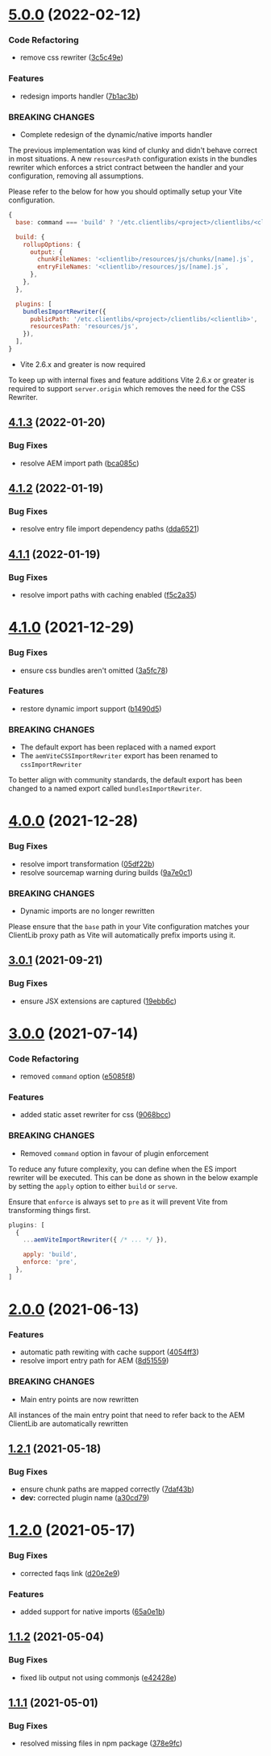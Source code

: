 # [5.0.0](https://github.com/aem-vite/import-rewriter/compare/v4.1.3...v5.0.0) (2022-02-12)


### Code Refactoring

* remove css rewriter ([3c5c49e](https://github.com/aem-vite/import-rewriter/commit/3c5c49e93f29309b5c04f0391602b158d7401d9e))


### Features

* redesign imports handler ([7b1ac3b](https://github.com/aem-vite/import-rewriter/commit/7b1ac3b8438178a67a323f67a618cbcd99809303))


### BREAKING CHANGES

* Complete redesign of the dynamic/native imports handler

The previous implementation was kind of clunky and didn't behave correct in most situations. A new `resourcesPath` configuration exists in the bundles rewriter which enforces a strict contract between the handler and your configuration, removing all assumptions.

Please refer to the below for how you should optimally setup your Vite configuration.

```js
{
  base: command === 'build' ? '/etc.clientlibs/<project>/clientlibs/<clientlib>/' : '/',

  build: {
    rollupOptions: {
      output: {
        chunkFileNames: '<clientlib>/resources/js/chunks/[name].js`,
        entryFileNames: '<clientlib>/resources/js/[name].js`,
      },
    },
  },

  plugins: [
    bundlesImportRewriter({
      publicPath: '/etc.clientlibs/<project>/clientlibs/<clientlib>',
      resourcesPath: 'resources/js',
    }),
  ],
}
```
* Vite 2.6.x and greater is now required

To keep up with internal fixes and feature additions Vite 2.6.x or greater is required to support `server.origin` which removes the need for the CSS Rewriter.

## [4.1.3](https://github.com/aem-vite/import-rewriter/compare/v4.1.2...v4.1.3) (2022-01-20)


### Bug Fixes

* resolve AEM import path ([bca085c](https://github.com/aem-vite/import-rewriter/commit/bca085cc511cc3707a30d1f1a8800b08cfb3bab0))

## [4.1.2](https://github.com/aem-vite/import-rewriter/compare/v4.1.1...v4.1.2) (2022-01-19)


### Bug Fixes

* resolve entry file import dependency paths ([dda6521](https://github.com/aem-vite/import-rewriter/commit/dda652126c91ad9451411c9c492333a801eeb4b9))

## [4.1.1](https://github.com/aem-vite/import-rewriter/compare/v4.1.0...v4.1.1) (2022-01-19)


### Bug Fixes

* resolve import paths with caching enabled ([f5c2a35](https://github.com/aem-vite/import-rewriter/commit/f5c2a357b9f7c0f4d748969caa47eb49f0287944))

# [4.1.0](https://github.com/aem-vite/import-rewriter/compare/v4.0.0...v4.1.0) (2021-12-29)


### Bug Fixes

* ensure css bundles aren't omitted ([3a5fc78](https://github.com/aem-vite/import-rewriter/commit/3a5fc78d4f6544a5fc5cdfe7414e0b4cf33b276e))


### Features

* restore dynamic import support ([b1490d5](https://github.com/aem-vite/import-rewriter/commit/b1490d5b00bfe05fe84b7b27993e49315ebfdd7a))


### BREAKING CHANGES

* The default export has been replaced with a named export
* The `aemViteCSSImportRewriter` export has been renamed to `cssImportRewriter`

To better align with community standards, the default export has been changed to a named export called `bundlesImportRewriter`.

# [4.0.0](https://github.com/aem-vite/import-rewriter/compare/v3.0.1...v4.0.0) (2021-12-28)


### Bug Fixes

* resolve import transformation ([05df22b](https://github.com/aem-vite/import-rewriter/commit/05df22b51bc6e51d63d26fd8fd14e05eefc032fe))
* resolve sourcemap warning during builds ([9a7e0c1](https://github.com/aem-vite/import-rewriter/commit/9a7e0c1143cab265e8f67e3069dcdb61897a36fd))


### BREAKING CHANGES

* Dynamic imports are no longer rewritten

Please ensure that the `base` path in your Vite configuration matches your ClientLib proxy path as Vite will automatically prefix imports using it.

## [3.0.1](https://github.com/aem-vite/import-rewriter/compare/v3.0.0...v3.0.1) (2021-09-21)


### Bug Fixes

* ensure JSX extensions are captured ([19ebb6c](https://github.com/aem-vite/import-rewriter/commit/19ebb6c9b98e0164af9ea9b0c1b6f16d37f14bdc))

# [3.0.0](https://github.com/aem-vite/import-rewriter/compare/v2.0.0...v3.0.0) (2021-07-14)


### Code Refactoring

* removed `command` option ([e5085f8](https://github.com/aem-vite/import-rewriter/commit/e5085f8dfb81524699ca8e15b760eb1e06506495))


### Features

* added static asset rewriter for css ([9068bcc](https://github.com/aem-vite/import-rewriter/commit/9068bccd07b69daa9cc8f064ae6ab0d65baf4279))


### BREAKING CHANGES

* Removed `command` option in favour of plugin enforcement

To reduce any future complexity, you can define when the ES import rewriter will be executed. This can be done as shown in the below example by setting the `apply` option to either `build` or `serve`.

Ensure that `enforce` is always set to `pre` as it will prevent Vite from transforming things first.

```js
plugins: [
  {
    ...aemViteImportRewriter({ /* ... */ }),

    apply: 'build',
    enforce: 'pre',
  },
]
```

# [2.0.0](https://github.com/aem-vite/import-rewriter/compare/v1.2.1...v2.0.0) (2021-06-13)


### Features

* automatic path rewiting with cache support ([4054ff3](https://github.com/aem-vite/import-rewriter/commit/4054ff31142ac058c2e36ca1d875f8b728493061))
* resolve import entry path for AEM ([8d51559](https://github.com/aem-vite/import-rewriter/commit/8d51559ecbe1ec06e679b803da2af18be63bac3a))


### BREAKING CHANGES

* Main entry points are now rewritten

All instances of the main entry point that need to refer back to the AEM ClientLib are automatically rewritten

## [1.2.1](https://github.com/aem-vite/import-rewriter/compare/v1.2.0...v1.2.1) (2021-05-18)


### Bug Fixes

* ensure chunk paths are mapped correctly ([7daf43b](https://github.com/aem-vite/import-rewriter/commit/7daf43b98d288a2d0a559ce342b90f0e5fdc66d7))
* **dev:** corrected plugin name ([a30cd79](https://github.com/aem-vite/import-rewriter/commit/a30cd795ab422eaaa7f597b292741e3a070bbbc9))

# [1.2.0](https://github.com/aem-vite/import-rewriter/compare/v1.1.2...v1.2.0) (2021-05-17)


### Bug Fixes

* corrected faqs link ([d20e2e9](https://github.com/aem-vite/import-rewriter/commit/d20e2e97182c748aacafb9bdfcd95053177d95b0))


### Features

* added support for native imports ([65a0e1b](https://github.com/aem-vite/import-rewriter/commit/65a0e1b0eb88656343d5a93e48db78f7c881c0e9))

## [1.1.2](https://github.com/aem-vite/import-rewriter/compare/v1.1.1...v1.1.2) (2021-05-04)


### Bug Fixes

* fixed lib output not using commonjs ([e42428e](https://github.com/aem-vite/import-rewriter/commit/e42428e6dd00a9b423ade1aff8950c29623eca68))

## [1.1.1](https://github.com/aem-vite/import-rewriter/compare/v1.1.0...v1.1.1) (2021-05-01)


### Bug Fixes

* resolved missing files in npm package ([378e9fc](https://github.com/aem-vite/import-rewriter/commit/378e9fc3feebd38824b70b5380e601f7c641e59e))
